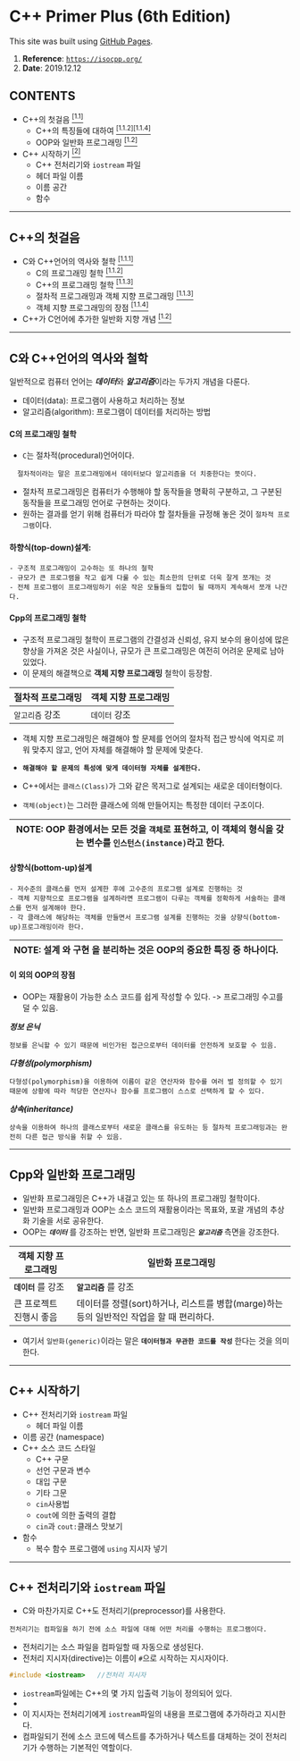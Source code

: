 # C++ Primer Plus (6th Edition)
This site was built using [GitHub Pages](https://pages.github.com/).

1. **Reference**: <a href="https://isocpp.org/" target="_blank">`https://isocpp.org/`</a>
1. **Date**: 2019.12.12


## **CONTENTS**
- C++의 첫걸음 <a href="#c의-첫걸음"><sup>[1.1]</sup></a>
  - C++의 특징들에 대하여 <a href="#cpp의-프로그래밍-철학"><sup>[1.1.2]</sup></a><a href="#이-외의-OOP의-장점"><sup>[1.1.4]</sup></a>
  - OOP와 일반화 프로그래밍 <a href="#Cpp와-일반화-프로그래밍"><sup>[1.2]</sup></a>
- C++ 시작하기 <a href="#c-시작하기"><sup>[2]</sup></a>
  - C++ 전처리기와 `iostream` 파일
  - 헤더 파일 이름
  - 이름 공간
  - 함수

---


## C++의 첫걸음

- C와 C++언어의 역사와 철학 <a href="#c와-c언어의-역사와-철학"><sup>[1.1.1]</sup></a>
  - C의 프로그래밍 철학 <a href="#c의-프로그래밍-철학"><sup>[1.1.2]</sup></a>
  - C++의 프로그래밍 철학 <a href="#cpp의-프로그래밍-철학"><sup>[1.1.3]</sup></a>
  - 절차적 프로그래밍과 객체 지향 프로그래밍 <a href="#cpp의-프로그래밍-철학"><sup>[1.1.3]</sup></a>
  - 객체 지향 프로그래밍의 장점 <a href="#이-외의-OOP의-장점"><sup>[1.1.4]</sup></a>
- C++가 C언어에 추가한 일반화 지향 개념 <a href="#Cpp와-일반화-프로그래밍"><sup>[1.2]</sup></a>

---


C와 C++언어의 역사와 철학
---

일반적으로 컴퓨터 언어는 ***데이터***와 ***알고리즘***이라는 두가지 개념을 다룬다.

- 데이터(data): 프로그램이 사용하고 처리하는 정보
- 알고리즘(algorithm): 프로그램이 데이터를 처리하는 방법

<h4 id = "C_sec">C의 프로그래밍 철학</h4>

- `C`는 절차적(procedural)언어이다.
```   
  절차적이라는 말은 프로그래밍에서 데이터보다 알고리즘을 더 치중한다는 뜻이다. 
```
- 절차적 프로그래밍은 컴퓨터가 수행해야 할 동작들을 명확히 구분하고, 그 구분된 동작들을 프로그래밍 언어로 구현하는 것이다.
- 원하는 결과를 얻기 위해 컴퓨터가 따라야 할 절차들을 규정해 놓은 것이 `절차적 프로그램`이다.

#### 하향식(top-down)설계: 

```
- 구조적 프로그래밍이 고수하는 또 하나의 철학 
- 규모가 큰 프로그램을 작고 쉽게 다룰 수 있는 최소한의 단위로 더욱 잘게 쪼개는 것 
- 전체 프로그램이 프로그래밍하기 쉬운 작은 모듈들의 집합이 될 때까지 계속해서 쪼개 나간다. 
```

<h4 id = "Cpp_sec">Cpp의 프로그래밍 철학</h4>

- 구조적 프로그래밍 철학이 프로그램의 간결성과 신뢰성, 유지 보수의 용이성에 많은 향상을 가져온 것은 사실이나, 규모가 큰 프로그래밍은 여전히 어려운 문제로 남아 있었다. 
- 이 문제의 해결책으로 **객체 지향 프로그래밍** 철학이 등장함.

| 절차적 프로그래밍 | 객체 지향 프로그래밍 |
| --- | --- |
| `알고리즘` 강조 | `데이터` 강조 |

- 객체 지향 프로그래밍은 해결해야 할 문제를 언어의 절차적 접근 방식에 억지로 끼워 맞추지 않고, 언어 자체를 해결해야 할 문제에 맞춘다.
- **`해결해야 할 문제의 특성에 맞게 데이터형 자체를 설계한다.`**

- C++에서는 `클래스(Class)`가 그와 같은 목저그로 설계되는 새로운 데이터형이다.
- `객체(object)`는 그러한 클래스에 의해 만들어지는 특정한 데이터 구조이다.

| NOTE: OOP 환경에서는 모든 것을 `객체`로 표현하고, 이 객체의 형식을 갖는 변수를 `인스턴스(instance)`라고 한다. |
| --- |

#### 상향식(bottom-up)설계

```
- 저수준의 클래스를 먼저 설계한 후에 고수준의 프로그램 설계로 진행하는 것 
- 객체 지향적으로 프로그램을 설계하라면 프로그램이 다루는 객체를 정확하게 서술하는 클래스를 먼저 설계해야 한다. 
- 각 클래스에 해당하는 객체를 만들면서 프로그램 설계를 진행하는 것을 상향식(bottom-up)프로그래밍이라 한다.
```

| NOTE: **설계** 와 **구현** 을 분리하는 것은 OOP의 중요한 특징 중 하나이다. |
| --- |


<h4 id = "Oop_sec">이 외의 OOP의 장점</h4>

- OOP는 재활용이 가능한 소스 코드를 쉽게 작성할 수 있다. -> 프로그래밍 수고를 덜 수 있음.

***정보 은닉***
```
정보를 은닉할 수 있기 때문에 비인가된 접근으로부터 데이터를 안전하게 보호할 수 있음.
```

***다형성(polymorphism)***
```
다형성(polymorphism)을 이용하여 이름이 같은 연산자와 함수를 여러 벌 정의할 수 있기 때문에 상황에 따라 적당한 연산자나 함수를 프로그램이 스스로 선택하게 할 수 있다.
```

***상속(inheritance)***
```
상속을 이용하여 하나의 클래스로부터 새로운 클래스를 유도하는 등 절차적 프로그래밍과는 완전히 다른 접근 방식을 취할 수 있음.
```

---

Cpp와 일반화 프로그래밍
---

- 일반화 프로그래밍은 C++가 내걸고 있는 또 하나의 프로그래밍 철학이다. 
- 일반화 프로그래밍과 OOP는 소스 코드의 재활용이라는 목표와, 포괄 개념의 추상화 기술을 서로 공유한다.
- OOP는 ***`데이터`*** 를 강조하는 반면, 일반화 프로그래밍은 ***`알고리즘`*** 측면을 강조한다.

| 객체 지향 프로그래밍 | 일반화 프로그래밍 |
| --- | --- |
| **`데이터`** 를 강조 | **`알고리즘`** 를 강조 |
| 큰 프로젝트 진행시 좋음 | 데이터를 정렬(sort)하거나, 리스트를 병합(marge)하는 등의 일반적인 작업을 할 때 편리하다. |

- 여기서 `일반화(generic)`이라는 말은 **`데이터형과 무관한 코드를 작성`** 한다는 것을 의미한다.


---


## C++ 시작하기

- C++ 전처리기와 `iostream` 파일
  - 헤더 파일 이름
- 이름 공간 (namespace)
- C++ 소스 코드 스타일
  - C++ 구문
  - 선언 구문과 변수
  - 대입 구문
  - 기타 그문
  - ```cin```사용법
  - ```cout```에 의한 출력의 결합
  - ```cin```과 ```cout:```클래스 맛보기
- 함수
  - 복수 함수 프로그램에 ```using``` 지시자 넣기


---


C++ 전처리기와 `iostream` 파일
---

- C와 마찬가지로 C++도 전처리기(preprocessor)를 사용한다.
```
전처리기는 컴파일을 하기 전에 소스 파일에 대해 어떤 처리를 수행하는 프로그램이다.
```
- 전처리기는 소스 파일을 컴파일할 때 자동으로 생성된다.
- 전처리 지시자(directive)는 이름이 `#`으로 시작하는 지시자이다.

```C
#include <iostream>   //전처리 지시자
```

- `iostream`파일에는 C++의 몇 가지 입출력 기능이 정의되어 있다.
- 
- 이 지시자는 전처리기에게 `iostream`파일의 내용을 프로그램에 추가하라고 지시한다.
- 컴파일되기 전에 소스 코드에 텍스트를 추가하거나 텍스트를 대체하는 것이 전처리기가 수행하는 기본적인 역할이다.


